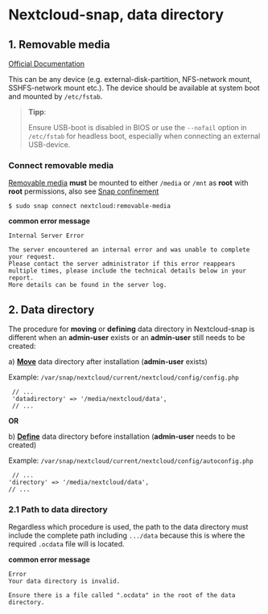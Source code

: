 # Nextcloud-snap, data directory

## 1. Removable media

[Official Documentation](https://github.com/nextcloud-snap/nextcloud-snap/wiki/Change-data-directory-to-use-another-disk-partition)

This can be any device (e.g. external-disk-partition, NFS-network mount, SSHFS-network mount etc.). 
The device should be available at system boot and mounted by `/etc/fstab`.

>**Tipp**:
>
>Ensure USB-boot is disabled in BIOS or use the `--nofail` option in `/etc/fstab` for headless boot, especially when connecting an external USB-device.

### Connect removable media

[Removable media](https://github.com/nextcloud-snap/nextcloud-snap/blob/master/README.md#removable-media) **must** be mounted to either `/media` or `/mnt` as **root** with **root** permissions, also see [Snap confinement](https://github.com/scubamuc/scubamuc.github.io/blob/scubamuc/wiki-md/NEXTCLOUD.snap--snap-confinement.md#snap-confinement-in-nextcloud-snap)

```
$ sudo snap connect nextcloud:removable-media

```
**common error message**
```
Internal Server Error

The server encountered an internal error and was unable to complete your request.
Please contact the server administrator if this error reappears multiple times, please include the technical details below in your report.
More details can be found in the server log.
```

## 2. Data directory

The procedure for **moving** or **defining** data directory in Nextcloud-snap is different when an **admin-user** exists or an **admin-user** still needs to be created:

a) [**Move**](https://github.com/nextcloud-snap/nextcloud-snap/wiki/Change-data-directory-to-use-another-disk-partition#if-you-have-already-created-an-admin-user) data directory after installation (**admin-user** exists)

Example: `/var/snap/nextcloud/current/nextcloud/config/config.php`
```
 // ...
 'datadirectory' => '/media/nextcloud/data',
 // ...
 ```

**OR** 

b) [**Define**](https://github.com/nextcloud-snap/nextcloud-snap/wiki/Change-data-directory-to-use-another-disk-partition#if-you-just-installed-the-snap-and-havent-created-an-admin-user-yet) data directory before installation (**admin-user** needs to be created)

Example: `/var/snap/nextcloud/current/nextcloud/config/autoconfig.php`
 ```
  // ...
 'directory' => '/media/nextcloud/data',
 // ...
 ```

### 2.1 Path to data directory

Regardless which procedure is used, the path to the data directory must include the complete path including `.../data` because this is where the required `.ocdata` file will is located.

**common error message**
```
Error
Your data directory is invalid.

Ensure there is a file called ".ocdata" in the root of the data directory.
```
